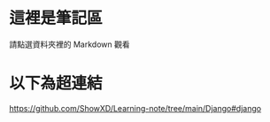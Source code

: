 # 這裡是筆記區
請點選資料夾裡的 Markdown 觀看

# 以下為超連結

https://github.com/ShowXD/Learning-note/tree/main/Django#django
